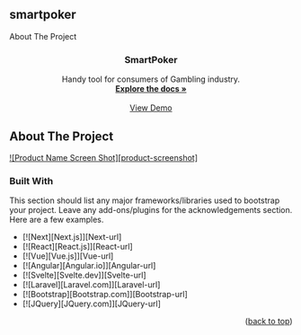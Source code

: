 ## smartpoker
About The Project
<br />
<div align="center">

  <h3 align="center">SmartPoker</h3>

  <p align="center">
    Handy tool for consumers of Gambling industry.
    <br />
    <a href="https://github.com/othneildrew/Best-README-Template"><strong>Explore the docs »</strong></a>
    <br />
    <br />
    <a href="https://smartpoker.herokuapp.com/" target="_blank">View Demo</a>
  </p>
</div>

## About The Project

[![Product Name Screen Shot][product-screenshot]](https://example.com)


### Built With

This section should list any major frameworks/libraries used to bootstrap your project. Leave any add-ons/plugins for the acknowledgements section. Here are a few examples.

* [![Next][Next.js]][Next-url]
* [![React][React.js]][React-url]
* [![Vue][Vue.js]][Vue-url]
* [![Angular][Angular.io]][Angular-url]
* [![Svelte][Svelte.dev]][Svelte-url]
* [![Laravel][Laravel.com]][Laravel-url]
* [![Bootstrap][Bootstrap.com]][Bootstrap-url]
* [![JQuery][JQuery.com]][JQuery-url]

<p align="right">(<a href="#readme-top">back to top</a>)</p>
